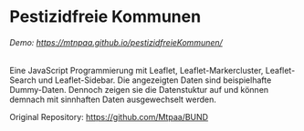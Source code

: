 # Pestizidfreie Kommunen
###### Demo: https://mtnpaa.github.io/pestizidfreieKommunen/

Eine  JavaScript Programmierung mit Leaflet, Leaflet-Markercluster, Leaflet-Search und Leaflet-Sidebar.
Die angezeigten Daten sind beispielhafte Dummy-Daten. Dennoch zeigen sie die Datenstuktur auf und können demnach mit sinnhaften Daten ausgewechselt werden.


Original Repository: https://github.com/Mtpaa/BUND 
